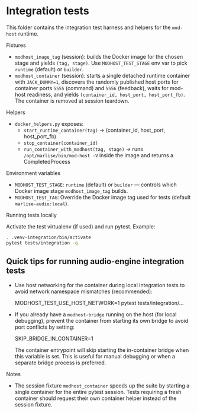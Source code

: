 # Integration tests

This folder contains the integration test harness and helpers for the `mod-host` runtime.

Fixtures
- `modhost_image_tag` (session): builds the Docker image for the chosen stage and yields `(tag, stage)`. Use `MODHOST_TEST_STAGE` env var to pick `runtime` (default) or `builder`.
- `modhost_container` (session): starts a single detached runtime container with `JACK_DUMMY=1`, discovers the randomly published host ports for container ports `5555` (command) and `5556` (feedback), waits for mod-host readiness, and yields `(container_id, host_port, host_port_fb)`. The container is removed at session teardown.

Helpers
- `docker_helpers.py` exposes:
  - `start_runtime_container(tag)` → (container_id, host_port, host_port_fb)
  - `stop_container(container_id)`
  - `run_container_with_modhost(tag, stage)` → runs `/opt/marlise/bin/mod-host -V` inside the image and returns a CompletedProcess

Environment variables
- `MODHOST_TEST_STAGE`: `runtime` (default) or `builder` — controls which Docker image stage `modhost_image_tag` builds.
- `MODHOST_TEST_TAG`: Override the Docker image tag used for tests (default `marlise-audio:local`).

Running tests locally

Activate the test virtualenv (if used) and run pytest. Example:

```bash
. .venv-integration/bin/activate
pytest tests/integration -q
```

Quick tips for running audio-engine integration tests
----------------------------------------------------
- Use host networking for the container during local integration tests to
  avoid network namespace mismatches (recommended):

  MODHOST_TEST_USE_HOST_NETWORK=1 pytest tests/integration/...

- If you already have a `modhost-bridge` running on the host (for local
  debugging), prevent the container from starting its own bridge to avoid
  port conflicts by setting:

  SKIP_BRIDGE_IN_CONTAINER=1

  The container entrypoint will skip starting the in-container bridge when
  this variable is set. This is useful for manual debugging or when a
  separate bridge process is preferred.

Notes
- The session fixture `modhost_container` speeds up the suite by starting a single container for the entire pytest session. Tests requiring a fresh container should request their own container helper instead of the session fixture.
